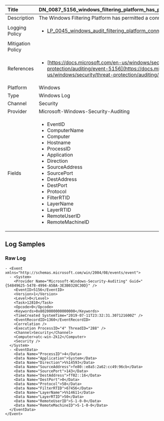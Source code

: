 | Title             | DN_0087_5156_windows_filtering_platform_has_permitted_connection                                                                                                      |
|:------------------|:-----------------------------------------------------------------------------------------------------------------|
| Description       | The Windows Filtering Platform has permitted a connection                                                                                                |
| Logging Policy    | <ul><li>[LP_0045_windows_audit_filtering_platform_connection](../Logging_Policies/LP_0045_windows_audit_filtering_platform_connection.md)</li></ul> |
| Mitigation Policy | <ul></ul> |
| References     		| <ul><li>[https://docs.microsoft.com/en-us/windows/security/threat-protection/auditing/event-5156](https://docs.microsoft.com/en-us/windows/security/threat-protection/auditing/event-5156)</li></ul>                                  |
| Platform       		| Windows   |
| Type           		| Windows Log 		| 
| Channel        		| Security    |
| Provider       		| Microsoft-Windows-Security-Auditing   |
| Fields         		| <ul><li>EventID</li><li>ComputerName</li><li>Computer</li><li>Hostname</li><li>ProcessID</li><li>Application</li><li>Direction</li><li>SourceAddress</li><li>SourcePort</li><li>DestAddress</li><li>DestPort</li><li>Protocol</li><li>FilterRTID</li><li>LayerName</li><li>LayerRTID</li><li>RemoteUserID</li><li>RemoteMachineID</li></ul>                                               |


## Log Samples

### Raw Log

```
- <Event xmlns="http://schemas.microsoft.com/win/2004/08/events/event">
  - <System>
    <Provider Name="Microsoft-Windows-Security-Auditing" Guid="{54849625-5478-4994-A5BA-3E3B0328C30D}" /> 
    <EventID>5156</EventID> 
    <Version>1</Version> 
    <Level>0</Level> 
    <Task>12810</Task> 
    <Opcode>0</Opcode> 
    <Keywords>0x8020000000000000</Keywords> 
    <TimeCreated SystemTime="2019-07-11T23:32:31.307121600Z" /> 
    <EventRecordID>1360</EventRecordID> 
    <Correlation /> 
    <Execution ProcessID="4" ThreadID="288" /> 
    <Channel>Security</Channel> 
    <Computer>atc-win-2k12</Computer> 
    <Security /> 
  </System>
  - <EventData>
    <Data Name="ProcessID">4</Data> 
    <Data Name="Application">System</Data> 
    <Data Name="Direction">%%14593</Data> 
    <Data Name="SourceAddress">fe80::e8a5:2a62:cc49:96cb</Data> 
    <Data Name="SourcePort">143</Data> 
    <Data Name="DestAddress">ff02::16</Data> 
    <Data Name="DestPort">0</Data> 
    <Data Name="Protocol">58</Data> 
    <Data Name="FilterRTID">67456</Data> 
    <Data Name="LayerName">%%14611</Data> 
    <Data Name="LayerRTID">50</Data> 
    <Data Name="RemoteUserID">S-1-0-0</Data> 
    <Data Name="RemoteMachineID">S-1-0-0</Data> 
  </EventData>
</Event>

```




